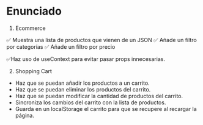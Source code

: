 # Enunciado

1. Ecommerce

✅ Muestra una lista de productos que vienen de un JSON
✅ Añade un filtro por categorías
✅ Añade un filtro por precio

✅Haz uso de useContext para evitar pasar props innecesarias.

2. Shopping Cart

- Haz que se puedan añadir los productos a un carrito.
- Haz que se puedan eliminar los productos del carrito.
- Haz que se puedan modificar la cantidad de productos del carrito.
- Sincroniza los cambios del carrito con la lista de productos.
- Guarda en un localStorage el carrito para que se recupere al recargar la página.
